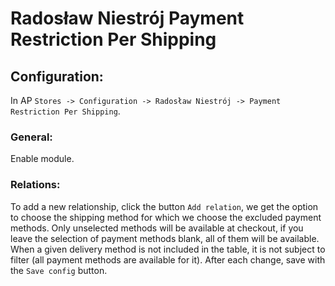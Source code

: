 # Radosław Niestrój Payment Restriction Per Shipping

## Configuration:
In AP `Stores -> Configuration -> Radosław Niestrój -> Payment Restriction Per Shipping`.

### General:
Enable module.

### Relations:
To add a new relationship, click the button `Add relation`, we get the option to choose the shipping method for which we choose the excluded payment methods. Only unselected methods will be available at checkout, if you leave the selection of payment methods blank, all of them will be available. When a given delivery method is not included in the table, it is not subject to filter (all payment methods are available for it). After each change, save with the `Save config` button.
